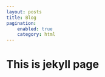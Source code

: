 ```yaml
---
layout: posts 
title: Blog
pagination:
    enabled: true
    category: html 
---
```

# This is jekyll page
